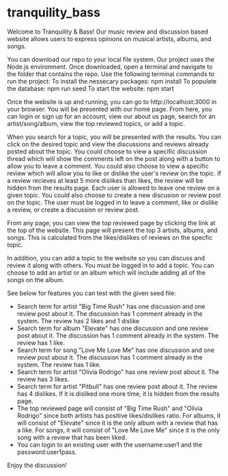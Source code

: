 # tranquility_bass

Welcome to Tranquility & Bass! Our music review and discussion based website allows users to express opinions on musical artists, albums, and songs. 

You can download our repo to your local file system. Our project uses the Node.js environment. Once downloaded, open a terminal and navigate to the folder that contains the repo. Use the following terminal commands to run the project:
    To install the nessecary packages: npm install
    To populate the database: npm run seed
    To start the website: npm start
    
Once the website is up and running, you can go to http://localhost:3000 in your browser. You will be presented with our home page. From here, you can login or sign up for an account, view our about us page, search for an artist/song/album, view the top reviewed topics, or add a topic.

When you search for a topic, you will be presented with the results. You can click on the desired topic and view the discussions and reviews already posted about the topic. You could choose to view a specific discussion thread which will show the comments left on the post along with a button to allow you to leave a comment. You could also choose to view a specific review which will allow you to like or dislike the user's review on the topic. If a review recieves at least 5 more dislikes than likes, the review will be hidden from the results page. Each user is allowed to leave one review on a given topic. You could also choose to create a new discusion or review post on the topic. The user must be logged in to leave a comment, like or dislike a review, or create a discussion or review post.

From any page, you can view the top reviewed page by clicking the link at the top of the website. This page will present the top 3 artists, albums, and songs. This is calculated from the likes/dislikes of reviews on the specfic topic.

In addition, you can add a topic to the website so you can discuss and review it along with others. You must be logged in to add a topic. You can choose to add an artist or an album which will include adding all of the songs on the album.



See below for features you can test with the given seed file:
- Search term for artist "Big Time Rush" has one discussion and one review post about it. The discussion has 1 comment already in the system. The review has 2 likes and 1 dislike
- Search term for album "Elevate" has one discussion and one review post about it. The discussion has 1 comment already in the system. The review has 1 like.
- Search term for song "Love Me Love Me" has one discussion and one review post about it. The discussion has 1 comment already in the system. The review has 1 like.
- Search term for artist "Olivia Rodrigo" has one review post about it. The review has 3 likes.
- Search term for artist "Pitbull" has one review post about it. The review has 4 dislikes. If it is disliked one more time, it is hidden from the results page.
- The top reviewed page will consist of "Big Time Rush" and "Olivia Rodrigo" since both artists has positive likes/dislikes ratio. For albums, it will consist of "Elevate" since it is the only album with a review that has a like. For songs, it will consist of "Love Me Love Me" since it is the only song with a review that has been liked.
- You can login to an existing user with the username:user1 and the password:user1pass.

Enjoy the discussion!

